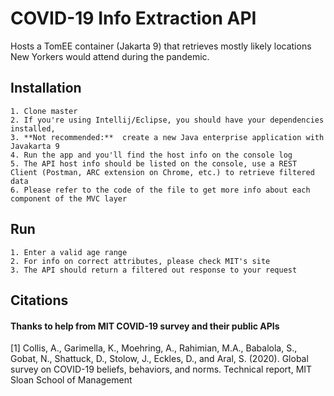 # COVID-19 Info Extraction API
Hosts a TomEE container (Jakarta 9) that retrieves mostly likely locations New Yorkers would attend during the pandemic.

## Installation
    1. Clone master
    2. If you're using Intellij/Eclipse, you should have your dependencies installed,
    3. **Not recommended:**  create a new Java enterprise application with Javakarta 9
    4. Run the app and you'll find the host info on the console log
    5. The API host info should be listed on the console, use a REST Client (Postman, ARC extension on Chrome, etc.) to retrieve filtered data
    6. Please refer to the code of the file to get more info about each component of the MVC layer

## Run
    1. Enter a valid age range
    2. For info on correct attributes, please check MIT's site
    3. The API should return a filtered out response to your request

## Citations
#### Thanks to help from MIT COVID-19 survey and their public APIs
<a id="1">[1]</a>
Collis, A., Garimella, K., Moehring, A., Rahimian, M.A., Babalola, S., Gobat, N., Shattuck, D.,  Stolow, J., Eckles, D., and Aral, S. (2020). Global survey on COVID-19 beliefs, behaviors, and norms. Technical report, MIT Sloan School of Management
